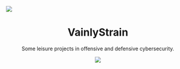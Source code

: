 <img src="VainlyStrain.gif" align="center"/>
<h1 align="center">VainlyStrain</h1>
<p align="center">Some leisure projects in offensive and defensive cybersecurity.</p>
<p align="center">
<a href="https://github.com/VainlyStrain/VainlyStrain">
  <img align="center" src="https://github-readme-stats.vercel.app/api?username=VainlyStrain&include_all_commits=true&custom_title=VainlyStrain's+Stats&show_icons=true&line_height=32&count_private=true&title_color=ffffff&text_color=c9cacc&icon_color=d1d1d1&bg_color=16151a" />
</a>

</p>
